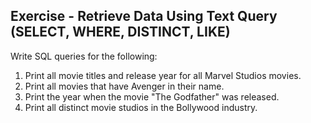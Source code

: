 ## Exercise - Retrieve Data Using Text Query (SELECT, WHERE, DISTINCT, LIKE)

Write SQL queries for the following:

1. Print all movie titles and release year for all Marvel Studios movies.
2. Print all movies that have Avenger in their name.
3. Print the year when the movie "The Godfather" was released.
4. Print all distinct movie studios in the Bollywood industry.
